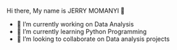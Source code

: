  Hi there, My name is JERRY MOMANYI 👋

- 🔭 I’m currently working on Data Analysis
- 🌱 I’m currently learning Python Programming
- 👯 I’m looking to collaborate on Data analysis projects

<!--
**spring-er/spring-er** is a ✨ _special_ ✨ repository because its `README.md` (this file) appears on your GitHub profile.

Here are some ideas to get you started:

- 🔭 I’m currently working on ...
- 🌱 I’m currently learning ...
- 👯 I’m looking to collaborate on ...
- 🤔 I’m looking for help with ...
- 💬 Ask me about ...
- 📫 How to reach me: ...
- 😄 Pronouns: ...
- ⚡ Fun fact: ...
-->
